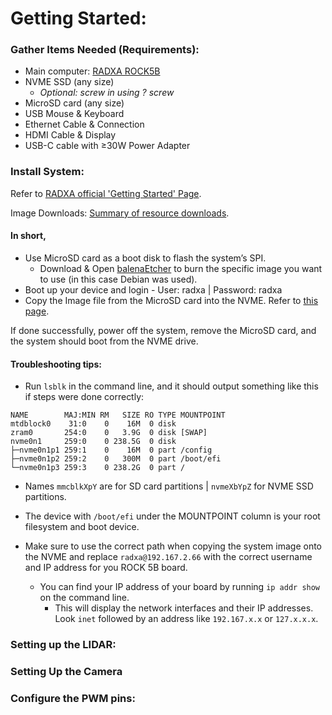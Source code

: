 # Getting Started:

### Gather Items Needed (Requirements):
- Main computer: [RADXA ROCK5B](https://radxa.com/products/rock5/5b/#documentation)
- NVME SSD (any size)
  - _Optional: screw in using ? screw_
- MicroSD card (any size)
- USB Mouse & Keyboard
- Ethernet Cable & Connection
- HDMI Cable & Display
- USB-C cable with ≥30W Power Adapter

### Install System:
Refer to [RADXA official 'Getting Started' Page](https://docs.radxa.com/en/rock5/rock5b/getting-started).

Image Downloads: [Summary of resource downloads](https://docs.radxa.com/en/rock5/rock5b/download).

#### In short, 
- Use MicroSD card as a boot disk to flash the system’s SPI.
  - Download & Open [balenaEtcher](https://etcher.balena.io/#download-etcher) to burn the specific image you want to use (in this case Debian was used).
- Boot up your device and login - User: radxa | Password: radxa
- Copy the Image file from the MicroSD card into the NVME. Refer to [this page](https://docs.radxa.com/en/rock5/rock5b/getting-started/install-os/nvme).

If done successfully, power off the system, remove the MicroSD card, and the system should boot from the NVME drive.

#### Troubleshooting tips:
- Run `lsblk` in the command line, and it should output something like this if steps were done correctly:
```
NAME        MAJ:MIN RM   SIZE RO TYPE MOUNTPOINT
mtdblock0    31:0    0    16M  0 disk 
zram0       254:0    0   3.9G  0 disk [SWAP]
nvme0n1     259:0    0 238.5G  0 disk 
├─nvme0n1p1 259:1    0    16M  0 part /config
├─nvme0n1p2 259:2    0   300M  0 part /boot/efi
└─nvme0n1p3 259:3    0 238.2G  0 part /
```
  - Names `mmcblkXpY` are for SD card partitions | `nvmeXbYpZ` for NVME SSD partitions.
  - The device with `/boot/efi` under the MOUNTPOINT column is your root filesystem and boot device.

- Make sure to use the correct path when copying the system image onto the NVME and replace `radxa@192.167.2.66` with the correct username and IP address for you ROCK 5B board.
  - You can find your IP address of your board by running `ip addr show` on the command line.
    - This will display the network interfaces and their IP addresses. Look `inet` followed by an address like `192.167.x.x` or `127.x.x.x`.
   
### Setting up the LIDAR:

### Setting Up the Camera

### Configure the PWM pins:



